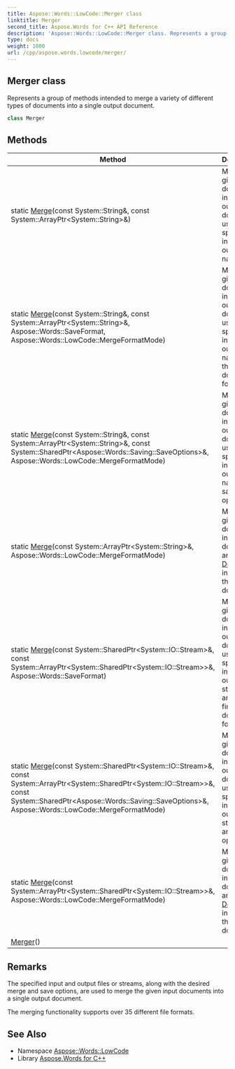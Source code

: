 ```yaml
---
title: Aspose::Words::LowCode::Merger class
linktitle: Merger
second_title: Aspose.Words for C++ API Reference
description: 'Aspose::Words::LowCode::Merger class. Represents a group of methods intended to merge a variety of different types of documents into a single output document in C++.'
type: docs
weight: 1000
url: /cpp/aspose.words.lowcode/merger/
---
```

## Merger class


Represents a group of methods intended to merge a variety of different types of documents into a single output document.

```cpp
class Merger
```

## Methods

| Method | Description |
| --- | --- |
| static [Merge](./merge/)(const System::String\&, const System::ArrayPtr\<System::String\>\&) | Merges the given input documents into a single output document using specified input and output file names. |
| static [Merge](./merge/)(const System::String\&, const System::ArrayPtr\<System::String\>\&, Aspose::Words::SaveFormat, Aspose::Words::LowCode::MergeFormatMode) | Merges the given input documents into a single output document using specified input output file names and the final document format. |
| static [Merge](./merge/)(const System::String\&, const System::ArrayPtr\<System::String\>\&, const System::SharedPtr\<Aspose::Words::Saving::SaveOptions\>\&, Aspose::Words::LowCode::MergeFormatMode) | Merges the given input documents into a single output document using specified input output file names and save options. |
| static [Merge](./merge/)(const System::ArrayPtr\<System::String\>\&, Aspose::Words::LowCode::MergeFormatMode) | Merges the given input documents into a single document and returns [Document](../../aspose.words/document/) instance of the final document. |
| static [Merge](./merge/)(const System::SharedPtr\<System::IO::Stream\>\&, const System::ArrayPtr\<System::SharedPtr\<System::IO::Stream\>\>\&, Aspose::Words::SaveFormat) | Merges the given input documents into a single output document using specified input output streams and the final document format. |
| static [Merge](./merge/)(const System::SharedPtr\<System::IO::Stream\>\&, const System::ArrayPtr\<System::SharedPtr\<System::IO::Stream\>\>\&, const System::SharedPtr\<Aspose::Words::Saving::SaveOptions\>\&, Aspose::Words::LowCode::MergeFormatMode) | Merges the given input documents into a single output document using specified input output streams and save options. |
| static [Merge](./merge/)(const System::ArrayPtr\<System::SharedPtr\<System::IO::Stream\>\>\&, Aspose::Words::LowCode::MergeFormatMode) | Merges the given input documents into a single document and returns [Document](../../aspose.words/document/) instance of the final document. |
| [Merger](./merger/)() |  |
## Remarks


The specified input and output files or streams, along with the desired merge and save options, are used to merge the given input documents into a single output document.

The merging functionality supports over 35 different file formats. 
## See Also

* Namespace [Aspose::Words::LowCode](../)
* Library [Aspose.Words for C++](../../)
